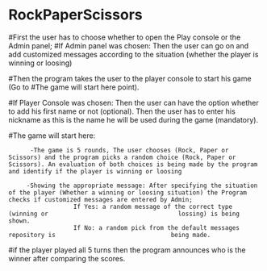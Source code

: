# RockPaperScissors
#First the user has to choose whether to open the Play console or the Admin panel;
   #If Admin panel was chosen:
      Then the user can go on and add customized messages according to the situation      (whether the player is winning or loosing)
      
 #Then the program takes the user to the player console to start his game (Go to #The game will start here point).
      
   #If Player Console was chosen:
      Then the user can have the option whether to add his first name or not (optional). Then the user has to enter his nickname as this is the name he will be used during the game (mandatory). 
      
   #The game will start here:
      
          -The game is 5 rounds, The user chooses (Rock, Paper or Scissors) and the program picks a random choice (Rock, Paper or Scissors). An evaluation of both choices is being made by the program and identify if the player is winning or loosing 
      
         -Showing the appropriate message: After specifying the situation of the player (Whether a winning or loosing situation) the Program checks if customized messages are entered by Admin; 
                      If Yes: a random message of the correct type (winning or                                    lossing) is being shown.
                      If No: a random pick from the default messages repository is                                being made.
      
      
   #if the player played all 5 turns then the program announces who is the winner after comparing the scores.  
